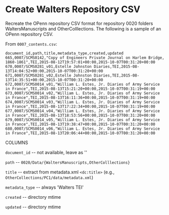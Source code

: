 # Create Walters Repository CSV

Recreate the OPenn repository CSV format for repository 0020 folders
WaltersManuscripts and OtherColllections.  The following is a sample of an
OPenn repository CSV.

From `0007_contents.csv`:

    document_id,path,title,metadata_type,created,updated
    665,0007/SCMS0142,"Copy of Engineers Private Journal on Harlem Bridge, 1860-1861",TEI,2015-08-12T19:57:01+00:00,2015-10-07T00:31:20+00:00
    670,0007/SCMS0281_v01,Estelle Johnston Diaries,TEI,2015-08-13T14:04:52+00:00,2015-10-07T00:31:20+00:00
    671,0007/SCMS0281_v02,Estelle Johnston Diaries,TEI,2015-08-13T14:35:51+00:00,2015-10-07T00:31:20+00:00
    672,0007/SCMS0014_v01,"William L. Estes, Jr. Diaries of Army Service in France",TEI,2015-08-13T15:21:20+00:00,2015-10-07T00:31:19+00:00
    673,0007/SCMS0014_v02,"William L. Estes, Jr. Diaries of Army Service in France",TEI,2015-08-13T16:11:36+00:00,2015-10-07T00:31:19+00:00
    674,0007/SCMS0014_v03,"William L. Estes, Jr. Diaries of Army Service in France",TEI,2015-08-13T17:22:34+00:00,2015-10-07T00:31:19+00:00
    677,0007/SCMS0014_v04,"William L. Estes, Jr. Diaries of Army Service in France",TEI,2015-08-13T18:53:56+00:00,2015-10-07T00:31:20+00:00
    679,0007/SCMS0014_v05,"William L. Estes, Jr. Diaries of Army Service in France",TEI,2015-08-13T19:38:47+00:00,2015-10-07T00:31:20+00:00
    680,0007/SCMS0014_v06,"William L. Estes, Jr. Diaries of Army Service in France",TEI,2015-08-13T20:06:44+00:00,2015-10-07T00:31:20+00:00

COLUMNS

  `document_id`   -- not available, leave as ''

  `path`          -- `0020/Data/{WaltersManuscripts,OtherColllections}`

  `title`         -- extract from metadata.xml `<dc:title>` (e.g., `OtherCollections/PC1/data/metadata.xml`)

  `metadata_type` -- always 'Walters TEI'

  `created`       -- directory mtime

  `updated`       -- directory mtime

